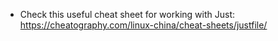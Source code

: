 
- Check this useful cheat sheet for working with Just: https://cheatography.com/linux-china/cheat-sheets/justfile/

